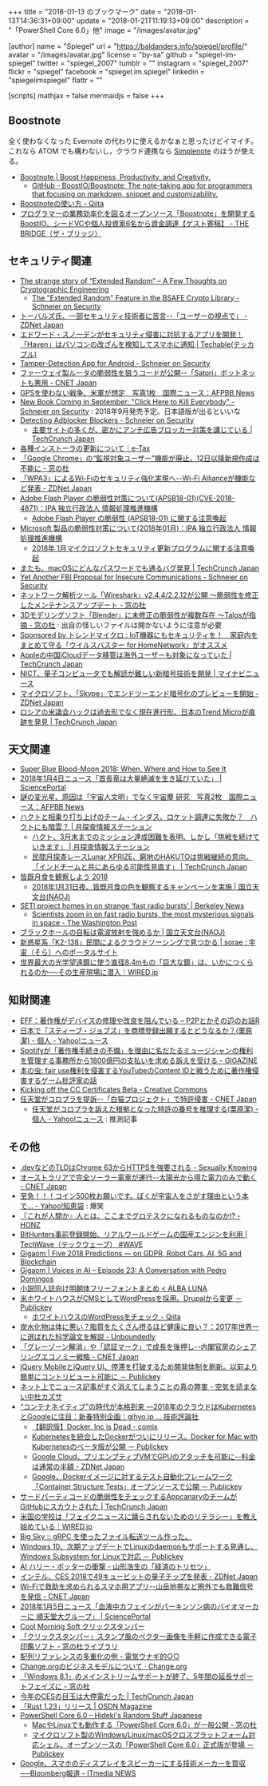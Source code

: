+++
title = "2018-01-13 のブックマーク"
date =  "2018-01-13T14:36:31+09:00"
update = "2018-01-21T11:19:13+09:00"
description = "「PowerShell Core 6.0」他"
image = "/images/avatar.jpg"

[author]
name      = "Spiegel"
url       = "https://baldanders.info/spiegel/profile/"
avatar    = "/images/avatar.jpg"
license   = "by-sa"
github    = "spiegel-im-spiegel"
twitter   = "spiegel_2007"
tumblr    = ""
instagram = "spiegel_2007"
flickr    = "spiegel"
facebook  = "spiegel.im.spiegel"
linkedin  = "spiegelimspiegel"
flattr    = ""

[scripts]
  mathjax = false
  mermaidjs = false
+++

## Boostnote

全く使わなくなった Evernote の代わりに使えるかなぁと思ったけどイマイチ。
これなら ATOM でも構わないし，クラウド連携なら [Simplenote](https://simplenote.com/) のほうが使える。

- [Boostnote | Boost Happiness, Productivity, and Creativity.](https://boostnote.io/)
    - [GitHub - BoostIO/Boostnote: The note-taking app for programmers that focusing on markdown, snippet and customizability.](https://github.com/BoostIO/Boostnote)
- [Boostnoteの使い方 - Qiita](https://qiita.com/asmsuechan/items/bc253cf22596291ac837)
- [プログラマーの業務効率化を図るオープンソース「Boostnote」を開発するBoostIO、シードVCや個人投資家6名から資金調達【ゲスト寄稿】 - THE BRIDGE（ザ・ブリッジ）](http://thebridge.jp/2018/01/boostio-funding-to-further-develop-boostnote)

## セキュリティ関連

- [The strange story of “Extended Random” – A Few Thoughts on Cryptographic Engineering](https://blog.cryptographyengineering.com/2017/12/19/the-strange-story-of-extended-random/)
    - [The "Extended Random" Feature in the BSAFE Crypto Library - Schneier on Security](https://www.schneier.com/blog/archives/2017/12/the_extended_ra.html)
- [トーバルズ氏、一部セキュリティ技術者に苦言--「ユーザーの視点で」 - ZDNet Japan](https://japan.zdnet.com/article/35110964/)
- [エドワード・スノーデンがセキュリティ侵害に対抗するアプリを開発！「Haven」はパソコンの改ざんを検知してスマホに通知 | Techable(テッカブル)](https://techable.jp/archives/69433)
- [Tamper-Detection App for Android - Schneier on Security](https://www.schneier.com/blog/archives/2018/01/tamper-detectio.html)
- [ファーウェイ製ルータの脆弱性を狙うコードが公開--「Satori」ボットネットも悪用 - CNET Japan](https://japan.cnet.com/article/35112718/)
- [GPSを使わない戦争、米軍が想定　写真1枚　国際ニュース：AFPBB News](http://www.afpbb.com/articles/-/3156085)
- [New Book Coming in September: "Click Here to Kill Everybody" - Schneier on Security](https://www.schneier.com/blog/archives/2018/01/new_book_coming.html) : 2018年9月発売予定。日本語版が出るといいな
- [Detecting Adblocker Blockers - Schneier on Security](https://www.schneier.com/blog/archives/2018/01/detecting_adblo.html)
    - [主要サイトの多くが、密かにアンチ広告ブロッカー対策を講じている  |  TechCrunch Japan](http://jp.techcrunch.com/2017/12/28/2017-12-27-thousands-of-major-sites-are-taking-silent-anti-ad-blocking-measures/)
- [各種インストーラの更新について｜e-Tax](http://www.e-tax.nta.go.jp/topics/topics_300104.htm)
- [「Google Chrome」の“監視対象ユーザー”機能が廃止、12日以降新規作成は不能に - 窓の杜](https://forest.watch.impress.co.jp/docs/news/1100127.html)
- [「WPA3」によるWi-Fiのセキュリティ強化実現へ--Wi-Fi Allianceが機能など発表 - ZDNet Japan](https://japan.zdnet.com/article/35112941/)
- [Adobe Flash Player の脆弱性対策について(APSB18-01)(CVE-2018-4871)：IPA 独立行政法人 情報処理推進機構](https://www.ipa.go.jp/security/ciadr/vul/20180110-adobeflashplayer.html)
    - [Adobe Flash Player の脆弱性 (APSB18-01) に関する注意喚起](https://www.jpcert.or.jp/at/2018/at180001.html)
- [Microsoft 製品の脆弱性対策について(2018年01月)：IPA 独立行政法人 情報処理推進機構](https://www.ipa.go.jp/security/ciadr/vul/20180110-ms.html)
    - [2018年 1月マイクロソフトセキュリティ更新プログラムに関する注意喚起](https://www.jpcert.or.jp/at/2018/at180002.html)
- [またも、macOSにどんなパスワードでも通るバグ発見  |  TechCrunch Japan](http://jp.techcrunch.com/2018/01/11/2018-01-10-another-macos-password-prompt-can-be-bypassed-with-any-password/)
- [Yet Another FBI Proposal for Insecure Communications - Schneier on Security](https://www.schneier.com/blog/archives/2018/01/yet_another_fbi.html)
- [ネットワーク解析ツール「Wireshark」v2.4.4/2.2.12が公開 ～脆弱性を修正したメンテナンスアップデート - 窓の杜](https://forest.watch.impress.co.jp/docs/news/1100797.html)
- [3Dモデリングソフト「Blender」に未修正の脆弱性が複数存在 ～Talosが指摘 - 窓の杜](https://forest.watch.impress.co.jp/docs/news/1100786.html) : 出自の怪しいファイルは開かないように注意が必要
- [Sponsored by トレンドマイクロ : IoT機器にもセキュリティを！　家庭内をまとめて守る「ウイルスバスター for HomeNetwork」がオススメ](http://japanese.engadget.com/pr/iot-for-homenetwork/)
- [Appleの中国iCloudデータ移管は海外ユーザーも対象になっていた  |  TechCrunch Japan](http://jp.techcrunch.com/2018/01/12/2018-01-11-apple-china-icloud-international-users/)
- [NICT、量子コンピュータでも解読が難しい新暗号技術を開発 | マイナビニュース](https://news.mynavi.jp/article/20180112-570747/)
- [マイクロソフト、「Skype」でエンドツーエンド暗号化のプレビューを開始 - ZDNet Japan](https://japan.zdnet.com/article/35113068/)
- [ロシアの米議会ハックは過去形でなく現在進行形、日本のTrend Microが痕跡を発見  |  TechCrunch Japan](http://jp.techcrunch.com/2018/01/13/2018-01-12-russian-hackers-senate-pawn-storm-fancy-bear/)

## 天文関連

- [Super Blue Blood-Moon 2018: When, Where and How to See It](https://www.space.com/39208-super-blue-blood-moon-guide.html)
- [2018年1月4日ニュース「首長竜は大量絶滅を生き延びていた」 | SciencePortal](http://scienceportal.jst.go.jp/news/newsflash_review/newsflash/2018/01/20180104_01.html)
- [謎の変光星、原因は「宇宙人文明」でなく宇宙塵 研究　写真2枚　国際ニュース：AFPBB News](http://www.afpbb.com/articles/-/3157364)
- [ハクトと相乗り打ち上げのチーム・インダス、ロケット調達に失敗か？　ハクトにも暗雲？  |   月探査情報ステーション](https://moonstation.jp/blog/lunarexp/hakuto/indian-web-media-reports-rumor-of-failure-for-rocket-procuration-for-glxp)
    - [ハクト、3月末までのミッション達成困難を表明、しかし「挑戦を続けていきます」  |   月探査情報ステーション](https://moonstation.jp/blog/lunarexp/hakuto/team-hakuto-express-their-difficulty-for-glxp-clearance-but-still-moving-for-the-mission-completion)
    - [民間月探査レースLunar XPRIZE、窮地のHAKUTOは挑戦継続の意向。「インドチームと共にあらゆる可能性見直す」  |  TechCrunch Japan](http://jp.techcrunch.com/2018/01/12/engadget-lunar-xprize-hakuto/)
- [皆既月食を観察しよう 2018](https://naojcamp.nao.ac.jp/phenomena/201801-lunar-eclipse/)
	- [2018年1月31日夜、皆既月食の色を観察するキャンペーンを実施 | 国立天文台(NAOJ)](https://www.nao.ac.jp/news/topics/2018/20180110-lunar-eclipse.html)
- [SETI project homes in on strange ‘fast radio bursts’ | Berkeley News](http://news.berkeley.edu/2018/01/10/seti-project-homes-in-on-strange-fast-radio-bursts/)
    - [Scientists zoom in on fast radio bursts, the most mysterious signals in space - The Washington Post](https://www.washingtonpost.com/news/speaking-of-science/wp/2018/01/10/scientists-zoom-in-on-fast-radio-bursts-the-most-mysterious-signals-in-space/)
- [ブラックホールの自転は電波放射を強めるか | 国立天文台(NAOJ)](https://www.nao.ac.jp/news/science/2018/20180112-bh.html)
- [新惑星系「K2-138」民間によるクラウドソーシングで見つかる | sorae : 宇宙（そら）へのポータルサイト](http://sorae.info/030201/2018_01_12_cloud.html)
- [世界最大の光学望遠鏡に使う直径8.4mもの「巨大な鏡」は、いかにつくられるのか──その生産現場に潜入｜WIRED.jp](https://wired.jp/2018/01/10/giant-magellan-telescope/)

## 知財関連

- [EFF：著作権がデバイスの修理や改良を阻んでいる – P2Pとかその辺のお話R](http://p2ptk.org/copyright/703)
- [日本で「スティーブ・ジョブズ」を商標登録出願するとどうなるか？(栗原潔) - 個人 - Yahoo!ニュース](https://news.yahoo.co.jp/byline/kuriharakiyoshi/20171231-00079963/)
- [Spotifyが「著作権手続きの不備」を理由に名だたるミュージシャンの権利を管理する事務所から1800億円の支払いを求める訴えを受ける - GIGAZINE](https://gigazine.net/news/20180103-spotify-1-6-billion-dollar-copyright-lawsuit/)
- [本の虫: fair use権利を侵害するYouTubeのContent IDと戦うために著作権侵害するゲーム批評家の話](https://cpplover.blogspot.jp/2018/01/fair-useyoutubecontent-id.html)
- [Kicking off the CC Certificates Beta - Creative Commons](https://creativecommons.org/2018/01/08/kicking-off-cc-certificate-beta/)
- [任天堂がコロプラを提訴--「白猫プロジェクト」で特許侵害 - CNET Japan](https://japan.cnet.com/article/35112969/)
    - [任天堂がコロプラを訴えた根拠となった特許の番号を推理する(栗原潔) - 個人 - Yahoo!ニュース](https://news.yahoo.co.jp/byline/kuriharakiyoshi/20180111-00080329/) : 推測記事

## その他

- [.devなどのTLDはChrome 63からHTTPSを強要される - Sexually Knowing](http://this.aereal.org/entry/2017/12/25/145842)
- [オーストラリアで完全ソーラー電車が運行--太陽光から得た電力のみで動く - CNET Japan](https://japan.cnet.com/article/35112631/)
- [至急！！！コイン500枚お願いです。ぼくが宇宙人をさがす理由という本で... - Yahoo!知恵袋](https://detail.chiebukuro.yahoo.co.jp/qa/question_detail/q10112021205) : 爆笑
- [『これが人間か』人とは、ここまでグロテスクになれるものなのか!? - HONZ](http://honz.jp/articles/-/44567)
- [BitHunters事前登録開始、リアルワールドゲームの国産エンジンを利用 | TechWave（テックウェーブ） #WAVE](http://techwave.jp/archives/bithunters-preregistration-by-realworldgames.html)
- [Gigaom |   Five 2018 Predictions — on GDPR, Robot Cars, AI, 5G and Blockchain](https://gigaom.com/2017/12/11/five-2018-predictions-on-gdpr-robot-cars-ai-5g-and-blockchain/)
- [Gigaom |   Voices in AI – Episode 23: A Conversation with Pedro Domingos](https://gigaom.com/2017/12/04/voices-in-ai-episode-23-a-conversation-with-pedro-domingos/)
- [小説同人誌向け明朝体フリーフォントまとめ  <  ALBA LUNA](https://albalunaweb.net/knowhow/1511.html)
- [米ホワイトハウスがCMSとしてWordPressを採用。Drupalから変更 － Publickey](http://www.publickey1.jp/blog/18/cmswordpressdrupal.html)
    - [ホワイトハウスのWordPressをチェック - Qiita](https://qiita.com/kawax/items/e923f7231654866ccd07)
- [炭水化物は体に悪い？脂質をたくさん摂るほど健康に良い？：2017年世界一に選ばれた科学論文を解説 - Unboundedly](http://krsk-phs.hatenablog.com/entry/pure_criticism)
- [「グレーゾーン解消」や「認証マーク」で成長を後押し--内閣官房のシェアリングエコノミー戦略 - CNET Japan](https://japan.cnet.com/article/35112640/)
- [jQuery MobileとjQuery UI、停滞を打破するため開発体制を刷新。以前より簡単にコントリビュート可能に － Publickey](http://www.publickey1.jp/blog/18/jquery_mobilejquery_ui.html)
- [ネット上でニュース記事がすぐ消えてしまうことの真の弊害 - 空気を読まない中杜カズサ](http://nakamorikzs.net/entry/netnews404)
- [“コンテナネイティブ”の時代が本格到来 ―2018年のクラウドはKubernetesとGoogleに注目：新春特別企画｜gihyo.jp … 技術評論社](http://gihyo.jp/admin/column/newyear/2018/container-and-cloud)
    - [【翻訳版】Docker, Inc is Dead - comix](http://itosho525.hatenablog.com/entry/2018/01/01/074358)
    - [Kubernetesを統合したDockerがついにリリース。Docker for Mac with Kubernetesのベータ版が公開 － Publickey](http://www.publickey1.jp/blog/18/kubernetesdockerdocker_for_mac_with_kubernetes.html)
    - [Google Cloud、プリエンプティブVMでGPUのアタッチを可能に--料金は通常の半額 - ZDNet Japan](https://japan.zdnet.com/article/35112849/)
    - [Google、Dockerイメージに対するテスト自動化フレームワーク「Container Structure Tests」オープンソースで公開 － Publickey](http://www.publickey1.jp/blog/18/googledockercontainer_structure_tests.html)
- [サードパーティコードの脆弱性をチェックするAppcanaryのチームがGitHubにスカウトされた  |  TechCrunch Japan](http://jp.techcrunch.com/2018/01/05/2018-01-04-appcanary-shuts-down-its-vulnerability-scanning-service-as-the-team-joins-github/)
- [米国の学校は「フェイクニュースに踊らされないためのリテラシー」を教え始めている｜WIRED.jp](https://wired.jp/2017/06/23/schools-teach-news-literacy/)
- [Big Sky :: gRPC を使ったファイル転送ツール作った。](https://mattn.kaoriya.net/software/lang/go/20180109102514.htm)
- [Windows 10、次期アップデートでLinuxのdaemonもサポートする見通し、Windows Subsystem for Linuxで対応 － Publickey](http://www.publickey1.jp/blog/18/windows_10linuxdaemonwindows_subsystem_for_linux.html)
- [AI ハリー・ポッターの衝撃 - 山形浩生の「経済のトリセツ」](http://cruel.hatenablog.com/entry/2018/01/09/180230)
- [インテル、CES 2018で49キュービットの量子チップを発表 - ZDNet Japan](https://japan.zdnet.com/article/35112933/)
- [Wi-Fiで救助を求められるスマホ用アプリ--山岳地帯など圏外でも救難信号を発信 - CNET Japan](https://japan.cnet.com/article/35112898/)
- [2018年1月5日ニュース「血液中カフェインがパーキンソン病のバイオマーカーに 順天堂大グループ」 | SciencePortal](http://scienceportal.jst.go.jp/news/newsflash_review/newsflash/2018/01/20180105_01.html)
- [Cool Morning Soft クリックスタンパー](http://hp.vector.co.jp/authors/VA041064/soft/click_stamper.html)
- [「クリックスタンパー」スタンプ風のベクター画像を手軽に作成できる電子印鑑ソフト - 窓の杜ライブラリ](https://forest.watch.impress.co.jp/library/software/clickstam/)
- [配列リファレンスの多重化の例 - 電気ウナギ的○○](http://blog.netandfield.com/shar/2018/01/post-3078.html)
- [Change.orgのビジネスモデルについて · Change.org](https://www.change.org/l/jp/businessmodel)
- [「Windows 8.1」のメインストリームサポートが終了、5年間の延長サポートフェイズに - 窓の杜](https://forest.watch.impress.co.jp/docs/news/1100471.html)
- [今年のCESの目玉は大停電だった  |  TechCrunch Japan](http://jp.techcrunch.com/2018/01/11/2018-01-10-the-day-the-lights-went-out-at-ces/)
- [「Rust 1.23」リリース | OSDN Magazine](https://mag.osdn.jp/18/01/09/160000)
- [PowerShell Core 6.0 – Hideki's Random Stuff Japanese](https://ja.hideki.hclippr.com/2018/01/12/powershell-core-6-0/)
    - [MacやLinuxでも動作する「PowerShell Core 6.0」が一般公開 - 窓の杜](https://forest.watch.impress.co.jp/docs/news/1100633.html)
    - [マイクロソフト製のWindows/Linux/macOSクロスプラットフォーム対応シェル、オープンソースの「PowerShell Core 6.0」正式版が登場 － Publickey](http://www.publickey1.jp/blog/18/windowslinuxmacospowershell_core_60.html)
- [Google、スマホのディスプレイをスピーカーにする技術メーカーを買収──Bloomberg報道 - ITmedia NEWS](http://www.itmedia.co.jp/news/articles/1801/12/news056.html)
